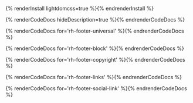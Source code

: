 {% renderInstall lightdomcss=true %}{% endrenderInstall %}

{% renderCodeDocs hideDescription=true %}{% endrenderCodeDocs %}

{% renderCodeDocs for='rh-footer-universal' %}{% endrenderCodeDocs %}

{% renderCodeDocs for='rh-footer-block' %}{% endrenderCodeDocs %}

{% renderCodeDocs for='rh-footer-copyright' %}{% endrenderCodeDocs %}

{% renderCodeDocs for='rh-footer-links' %}{% endrenderCodeDocs %}

{% renderCodeDocs for='rh-footer-social-link' %}{% endrenderCodeDocs %}
 